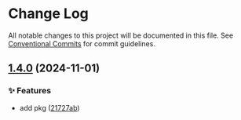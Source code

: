 # Change Log

All notable changes to this project will be documented in this file.
See [Conventional Commits](https://conventionalcommits.org) for commit guidelines.

## [1.4.0](https://github.com/rudemex/new-lerna/compare/test-pkg@1.3.0...test-pkg@1.4.0) (2024-11-01)


### ✨ Features

* add pkg ([21727ab](https://github.com/rudemex/new-lerna/commit/21727abd7afba0d23bfe82f807916a14e0d8f812))
